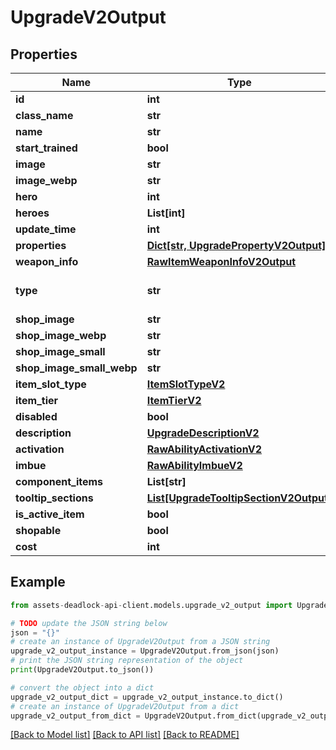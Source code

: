 # UpgradeV2Output


## Properties

Name | Type | Description | Notes
------------ | ------------- | ------------- | -------------
**id** | **int** |  | 
**class_name** | **str** |  | 
**name** | **str** |  | 
**start_trained** | **bool** |  | [optional] 
**image** | **str** |  | [optional] 
**image_webp** | **str** |  | [optional] 
**hero** | **int** |  | [optional] 
**heroes** | **List[int]** |  | [optional] 
**update_time** | **int** |  | [optional] 
**properties** | [**Dict[str, UpgradePropertyV2Output]**](UpgradePropertyV2Output.md) |  | [optional] 
**weapon_info** | [**RawItemWeaponInfoV2Output**](RawItemWeaponInfoV2Output.md) |  | [optional] 
**type** | **str** |  | [optional] [default to 'upgrade']
**shop_image** | **str** |  | [optional] 
**shop_image_webp** | **str** |  | [optional] 
**shop_image_small** | **str** |  | [optional] 
**shop_image_small_webp** | **str** |  | [optional] 
**item_slot_type** | [**ItemSlotTypeV2**](ItemSlotTypeV2.md) |  | 
**item_tier** | [**ItemTierV2**](ItemTierV2.md) |  | 
**disabled** | **bool** |  | [optional] 
**description** | [**UpgradeDescriptionV2**](UpgradeDescriptionV2.md) |  | [optional] 
**activation** | [**RawAbilityActivationV2**](RawAbilityActivationV2.md) |  | 
**imbue** | [**RawAbilityImbueV2**](RawAbilityImbueV2.md) |  | [optional] 
**component_items** | **List[str]** |  | [optional] 
**tooltip_sections** | [**List[UpgradeTooltipSectionV2Output]**](UpgradeTooltipSectionV2Output.md) |  | [optional] 
**is_active_item** | **bool** |  | [readonly] 
**shopable** | **bool** |  | [readonly] 
**cost** | **int** |  | [readonly] 

## Example

```python
from assets-deadlock-api-client.models.upgrade_v2_output import UpgradeV2Output

# TODO update the JSON string below
json = "{}"
# create an instance of UpgradeV2Output from a JSON string
upgrade_v2_output_instance = UpgradeV2Output.from_json(json)
# print the JSON string representation of the object
print(UpgradeV2Output.to_json())

# convert the object into a dict
upgrade_v2_output_dict = upgrade_v2_output_instance.to_dict()
# create an instance of UpgradeV2Output from a dict
upgrade_v2_output_from_dict = UpgradeV2Output.from_dict(upgrade_v2_output_dict)
```
[[Back to Model list]](../README.md#documentation-for-models) [[Back to API list]](../README.md#documentation-for-api-endpoints) [[Back to README]](../README.md)



